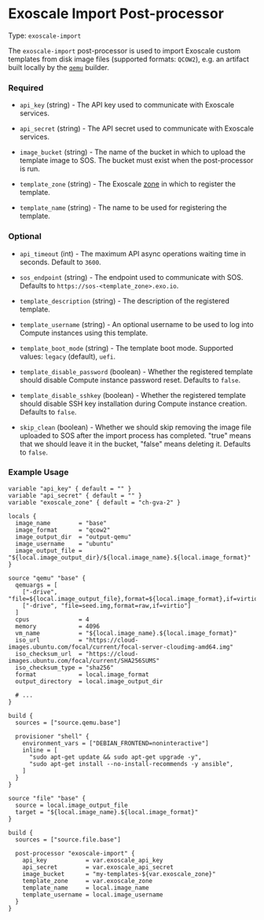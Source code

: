 # Exoscale Import Post-processor

Type: `exoscale-import`

The `exoscale-import` post-processor is used to import Exoscale custom
templates from disk image files (supported formats: `QCOW2`), e.g. an artifact
built locally by the [`qemu`][packer-doc-builder-qemu] builder.


### Required

- `api_key` (string) - The API key used to communicate with Exoscale
  services.

- `api_secret` (string) - The API secret used to communicate with Exoscale
  services.
  
- `image_bucket` (string) - The name of the bucket in which to upload the
  template image to SOS. The bucket must exist when the post-processor is
  run.

- `template_zone` (string) - The Exoscale [zone][zones] in which to register
  the template.

- `template_name` (string) - The name to be used for registering the template.


### Optional

- `api_timeout` (int) - The maximum API async operations waiting time in seconds.
  Default to `3600`.

- `sos_endpoint` (string) - The endpoint used to communicate with SOS.
  Defaults to `https://sos-<template_zone>.exo.io`.

- `template_description` (string) - The description of the registered template.

- `template_username` (string) - An optional username to be used to log into
  Compute instances using this template.

- `template_boot_mode` (string) - The template boot mode.
  Supported values: `legacy` (default), `uefi`.

- `template_disable_password` (boolean) - Whether the registered template
  should disable Compute instance password reset. Defaults to `false`.

- `template_disable_sshkey` (boolean) - Whether the registered template
  should disable SSH key installation during Compute instance creation.
  Defaults to `false`.

- `skip_clean` (boolean) - Whether we should skip removing the image file
  uploaded to SOS after the import process has completed. "true" means that
  we should leave it in the bucket, "false" means deleting it.
  Defaults to `false`.


### Example Usage

```hcl
variable "api_key" { default = "" }
variable "api_secret" { default = "" }
variable "exoscale_zone" { default = "ch-gva-2" }

locals {
  image_name        = "base"
  image_format      = "qcow2"
  image_output_dir  = "output-qemu"
  image_username    = "ubuntu"
  image_output_file = "${local.image_output_dir}/${local.image_name}.${local.image_format}"
}

source "qemu" "base" {
  qemuargs = [
    ["-drive", "file=${local.image_output_file},format=${local.image_format},if=virtio"],
    ["-drive", "file=seed.img,format=raw,if=virtio"]
  ]
  cpus              = 4
  memory            = 4096
  vm_name           = "${local.image_name}.${local.image_format}"
  iso_url           = "https://cloud-images.ubuntu.com/focal/current/focal-server-cloudimg-amd64.img"
  iso_checksum_url  = "https://cloud-images.ubuntu.com/focal/current/SHA256SUMS"
  iso_checksum_type = "sha256"
  format            = local.image_format
  output_directory  = local.image_output_dir
  
  # ...
}

build {
  sources = ["source.qemu.base"]
  
  provisioner "shell" {
    environment_vars = ["DEBIAN_FRONTEND=noninteractive"]
    inline = [
      "sudo apt-get update && sudo apt-get upgrade -y",
      "sudo apt-get install --no-install-recommends -y ansible",
    ]
  }
}

source "file" "base" {
  source = local.image_output_file
  target = "${local.image_name}.${local.image_format}"
}

build {
  sources = ["source.file.base"]

  post-processor "exoscale-import" {
    api_key           = var.exoscale_api_key
    api_secret        = var.exoscale_api_secret
    image_bucket      = "my-templates-${var.exoscale_zone}"
    template_zone     = var.exoscale_zone
    template_name     = local.image_name
    template_username = local.image_username
  }
}
```


[packer-doc-builder-qemu]: https://www.packer.io/docs/builders/qemu
[zones]: https://www.exoscale.com/datacenters/
